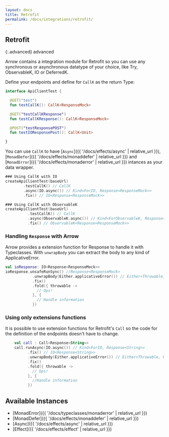 ```yaml
---
layout: docs
title: Retrofit
permalink: /docs/integrations/retrofit/
---
```


## Retrofit

{:.advanced}
advanced

Arrow contains a integration module for Retrofit so you can use any synchronous or asynchronous datatype of your choice, like Try, ObservableK, IO or DeferredK.

Define your endpoints and define for `CallK` as the return Type:

```kotlin
interface ApiClientTest {

  @GET("test")
  fun testCallK(): CallK<ResponseMock>

  @GET("testCallKResponse")
  fun testCallKResponse(): CallK<ResponseMock>

  @POST("testResponsePOST")
  fun testIOResponsePost(): CallK<Unit>

}
```

You can use `CallK` to have [`Async`]({{ '/docs/effects/async' | relative_url }}), [`MonadDefer`]({{ '/docs/effects/monaddefer' | relative_url }}) and [`MonadError`]({{ '/docs/effects/monaderror' | relative_url }}) intances as your data wrapper.

```kotlin
### Using CallK with IO
createApiClientTest(baseUrl)
        .testCallK() // CallK
        .async(IO.async()) // Kind<ForIO, Response<ResponseMock>>
        .fix() // IO<Response<ResponseMock>>
```

```kotlin
### Using CallK with ObservableK
createApiClientTest(baseUrl)
          .testCallK() // CallK
          .async(ObservableK.async()) // Kind<ForObservableK, Response<ResponseMock>>
          .fix() // ObservableK<Response<ResponseMock>>
```

### Handling `Response` with Arrow

Arrow provides a extension function for Response<A> to handle it with Typeclasses. With `unwrapBody` you can extract the body to any kind of ApplicativeError.

```kotlin
val ioResponse: IO<Response<ResponseMock>>
ioResponse.unsafeRunSync() //Response<ResponseMock>
            .unwrapBody(Either.applicativeError()) // Either<Throwable, ResponseMock>
            .fix()
            .fold({ throwable ->
              // Ops!
            }, {
              // Handle information
            })
```

### Using only extensions functions

It is possible to use extension functions for Retrofit's `Call` so the code for the definition of the endpoints doesn't have to change.

```kotlin
    val call : Call<Response<String>>
    call.runAsync(IO.async()) // Kind<ForIO, Response<String>>
          .fix() // IO<Response<String>>
          .unwrapBody(Either.applicativeError()) // Either<Throwable, ResponseMock>
          .fix()
          .fold({ throwable ->
            // Ops!
          }, {
            //Handle information
          })    		    
```

## Available Instances
* [MonadError]({{ '/docs/typeclasses/monaderror' | relative_url }})
* [MonadDefer]({{ '/docs/effects/monaddefer' | relative_url }})
* [Async]({{ '/docs/effects/async' | relative_url }})
* [Effect]({{ '/docs/effects/effect' | relative_url }})
